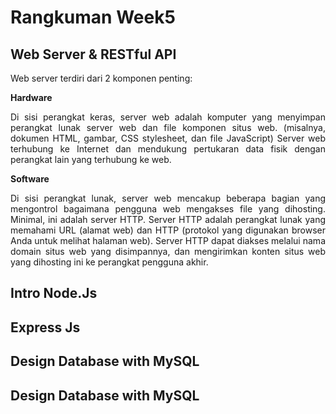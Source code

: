 # **Rangkuman Week5**
## Web Server & RESTful API
Web server terdiri dari 2 komponen penting:
**<div align="justify">Hardware**
<div align="justify">Di sisi perangkat keras, server web adalah komputer yang menyimpan perangkat lunak server web dan file komponen situs web. (misalnya, dokumen HTML, gambar, CSS stylesheet, dan file JavaScript) Server web terhubung ke Internet dan mendukung pertukaran data fisik dengan perangkat lain yang terhubung ke web.
  
**<div align="justify">Software**
<div align="justify">Di sisi perangkat lunak, server web mencakup beberapa bagian yang mengontrol bagaimana pengguna web mengakses file yang dihosting. Minimal, ini adalah server HTTP. Server HTTP adalah perangkat lunak yang memahami URL (alamat web) dan HTTP (protokol yang digunakan browser Anda untuk melihat halaman web). Server HTTP dapat diakses melalui nama domain situs web yang disimpannya, dan mengirimkan konten situs web yang dihosting ini ke perangkat pengguna akhir.


## Intro Node.Js
## Express Js
## Design Database with MySQL
## Design Database with MySQL
## 
